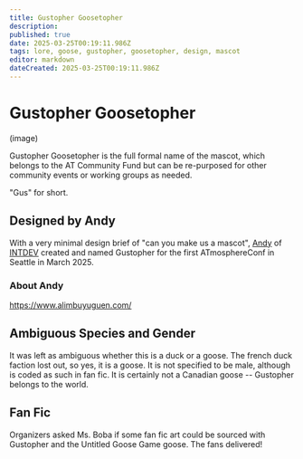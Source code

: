 ```yaml
---
title: Gustopher Goosetopher
description: 
published: true
date: 2025-03-25T00:19:11.986Z
tags: lore, goose, gustopher, goosetopher, design, mascot
editor: markdown
dateCreated: 2025-03-25T00:19:11.986Z
---
```


# Gustopher Goosetopher 

(image)

Gustopher Goosetopher is the full formal name of the mascot, which belongs to the AT Community Fund but can be re-purposed for other community events or working groups as needed.

"Gus" for short.

## Designed by Andy

With a very minimal design brief of "can you make us a mascot", [Andy](https://bsky.app/profile/andy.bsky.social) of [INTDEV](https://internet.dev/) created and named Gustopher for the first ATmosphereConf in Seattle in March 2025.

### About Andy

<https://www.alimbuyuguen.com/>

## Ambiguous Species and Gender

It was left as ambiguous whether this is a duck or a goose. The french duck faction lost out, so yes, it is a goose. It is not specified to be male, although is coded as such in fan fic. It is certainly not a Canadian goose -- Gustopher belongs to the world.

## Fan Fic

Organizers asked Ms. Boba if some fan fic art could be sourced with Gustopher and the Untitled Goose Game goose. The fans delivered!